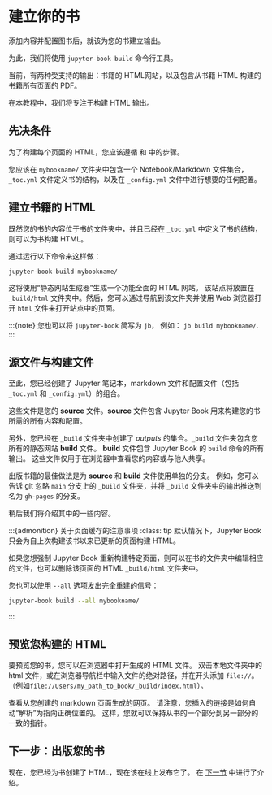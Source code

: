 # 建立你的书

添加内容并配置图书后，就该为您的书建立输出。

为此，我们将使用 `jupyter-book build` 命令行工具。

当前，有两种受支持的输出：书籍的 HTML网站，以及包含从书籍 HTML 构建的书籍所有页面的 PDF。

在本教程中，我们将专注于构建 HTML 输出。

## 先决条件

为了构建每个页面的 HTML，您应该遵循 [](overview.md) 和 [](create.md) 中的步骤。

您应该在 `mybookname/` 文件夹中包含一个 Notebook/Markdown 文件集合，`_toc.yml` 文件定义书的结构，以及在 `_config.yml` 文件中进行想要的任何配置。

## 建立书籍的 HTML

既然您的书的内容位于书的文件夹中，并且已经在 `_toc.yml` 中定义了书的结构，则可以为书构建 HTML。

通过运行以下命令来这样做：

```bash
jupyter-book build mybookname/
```

这将使用“静态网站生成器”生成一个功能全面的 HTML 网站。
该站点将放置在 `_build/html` 文件夹中。然后，您可以通过导航到该文件夹并使用 Web 浏览器打开 `html` 文件来打开站点中的页面。

:::{note}
您也可以将 `jupyter-book` 简写为 `jb`， 例如：
`jb build mybookname/`.
:::

## 源文件与构建文件

至此，您已经创建了 Jupyter 笔记本，markdown 文件和配置文件（包括 `_toc.yml` 和 `_config.yml`）的组合。

这些文件是您的 __source__ 文件。__source__ 文件包含 Jupyter Book 用来构建您的书所需的所有内容和配置。

另外，您已经在 `_build` 文件夹中创建了 _outputs_ 的集合。`_build` 文件夹包含您所有的静态网站 __build__ 文件。
__build__ 文件包含 Jupyter Book 的 `build` 命令的所有输出。
这些文件仅用于在浏览器中查看您的内容或与他人共享。

出版书籍的最佳做法是为 __source__ 和 __build__ 文件使用单独的分支。
例如，您可以告诉 git 忽略 `main` 分支上的 `_build` 文件夹，并将 `_build` 文件夹中的输出推送到名为 `gh-pages` 的分支。

稍后我们将介绍其中的一些内容。

:::{admonition} 关于页面缓存的注意事项
:class: tip
默认情况下，Jupyter Book 只会为自上次构建该书以来已更新的页面构建 HTML。

如果您想强制 Jupyter Book 重新构建特定页面，则可以在书的文件夹中编辑相应的文件，也可以删除该页面的 HTML `_build/html` 文件夹中。

您也可以使用 `--all` 选项发出完全重建的信号：

```bash
jupyter-book build --all mybookname/
```
:::

## 预览您构建的 HTML

要预览您的书，您可以在浏览器中打开生成的 HTML 文件。
双击本地文件夹中的 html 文件，或在浏览器导航栏中输入文件的绝对路径，并在开头添加 `file://`。（例如`file://Users/my_path_to_book/_build/index.html`）。

查看从您创建的 markdown 页面生成的网页。
请注意，您插入的链接是如何自动“解析”为指向正确位置的。
这样，您就可以保持从书的一个部分到另一部分的一致的指针。

## 下一步：出版您的书

现在，您已经为书创建了 HTML，现在该在线上发布它了。
在 [下一节](./publish.md) 中进行了介绍。
